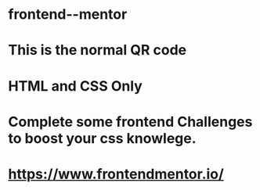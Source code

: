 # frontend--mentor
# This is the normal QR code 
# HTML and CSS Only
# Complete some frontend Challenges to boost your css knowlege.
# https://www.frontendmentor.io/
